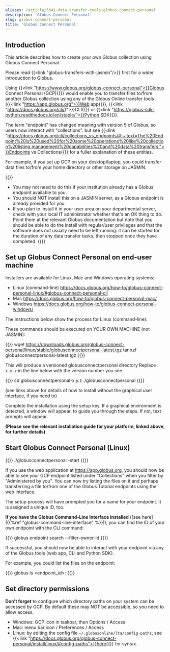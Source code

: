 ```yaml
---
aliases: /article/5041-data-transfer-tools-globus-connect-personal
description: 'Globus Connect Personal'
slug: globus-connect-personal
title: 'Globus Connect Personal'
---
```


## Introduction

This article describes how to create your own Globus collection using Globus Connect Personal.

Please read {{<link "globus-transfers-with-jasmin"/>}} first for a wider introduction to Globus.

Using {{<link "https://www.globus.org/globus-connect-personal">}}Globus Connect Personal (GCP){{</link>}} would enable you to transfer files to/from another Globus collection using
any of the Globus Online transfer tools ({{<link "https://app.globus.org">}}Web app{{</link>}},
{{<link "https://docs.globus.org/cli/)">}}CLI{{</link>}} or {{<link "https://globus-sdk-python.readthedocs.io/en/stable/">}}Python SDK{{</link>}}.

The term "endpoint" has changed meaning with version 5 of Globus, so users now interact with "collections". 
but see {{<link "https://docs.globus.org/cli/collections_vs_endpoints/#:~:text=The%20Endpoint%20is%20used%20for%20some%20operations%20like%20collection%20listing,management%20capabilities%20and%20data%20transfers.">}}Endpoints vs Collections{{</link>}} for a fuller explanation of these entities.

For example, if you set up GCP on your desktop/laptop, you could transfer data files to/from your home directory or
other storage on JASMIN.

{{<alert alert-type="info">}}

- You may not need to do this if your institution already has a Globus endpoint available to you.
- You should NOT install this on a JASMIN server, as a Globus endpoint is already provided for you.
- If you plan to install it in your user area on your departmental server, check with your local IT administrator whether that's an OK thing to do. Point them at the relevant Globus documentation but note that you should be able to do the install with regular/user privileges and that the software does not usually need to be left running: it can be started for the duration of any data transfer tasks, then stopped once they have completed.
{{</alert>}}

## Set up Globus Connect Personal on end-user machine

Installers are available for Linux, Mac and Windows operating systems:  

- Linux (command-line) <https://docs.globus.org/how-to/globus-connect-personal-linux/#globus-connect-personal-cli>
- Mac <https://docs.globus.org/how-to/globus-connect-personal-mac/>
- Windows <https://docs.globus.org/how-to/globus-connect-personal-windows/>

The instructions below show the process for Linux (command-line):

These commands should be executed on YOUR OWN MACHINE (not JASMIN):

{{<command>}}
wget https://downloads.globus.org/globus-connect-personal/linux/stable/globusconnectpersonal-latest.tgz
tar xzf globusconnectpersonal-latest.tgz
{{</command>}}

This will produce a versioned globusconnectpersonal directory
Replace `x.y.z` in the line below with the version number you see

{{<command>}}
cd globusconnectpersonal-x.y.z
./globusconnectpersonal
{{</command>}}

(see links above for details of how to install without the graphical user interface, if you need to)

Complete the installation using the setup key. If a graphical environment is
detected, a window will appear, to guide you through the steps. If not, text
prompts will appear.

**(Please see the relevant installation guide for your platform, linked above,
for further details)**

## Start Globus Connect Personal (Linux)

{{<command>}}
./globusconnectpersonal -start
{{</command>}}

If you use the web application at <https://app.globus.org>, you should now be
able to see your GCP endpoint listed under "Collections" when you filter by
"Administered by you". You can now try listing the files on it and
perhaps transferring a file to/from one of the Globus Tutorial endpoints using
the web interface.

The setup process will have prompted you for a name for your endpoint. It is
assigned a unique ID, too.

**If you have the Globus Command-Line Interface installed** ([see here]({{%ref "globus-command-line-interface" %}})), you can find
the ID of your own endpoint with the CLI command:

{{<command>}}
globus endpoint search <name> --filter-owner-id <your globus id>
{{</command>}}

If successful, you should now be able to interact with your endpoint via any
of the Globus tools (web app, CLI and Python SDK).

For example, you could list the files on the endpoint:

{{<command>}}
globus ls <endpoint_id>:<path>
{{</command>}}

## Set directory permissions

**Don't forget** to configure which directory paths on your system can be accessed by GCP. By default these may NOT be accessible, so you need to allow access.

- Windows: GCP icon in taskbar, then Options / Access
- Mac: menu bar icon / Preferences / Access
- Linux: by editing the config file `~/.globusonline/lta/config-paths`, see {{<link "https://docs.globus.org/globus-connect-personal/install/linux/#config-paths">}}here{{</link>}} for syntax.
